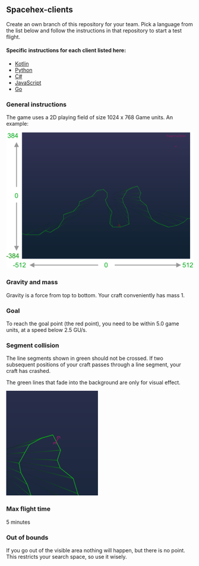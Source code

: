 Spacehex-clients
--------
Create an own branch of this repository for your team.
Pick a language from the list below and follow the instructions
in that repository to start a test flight.

#### Specific instructions for each client listed here:
* [Kotlin](spacehex-kotlin-client)
* [Python](spacehex-python-client)
* [C#](spacehex-csharp-client)
* [JavaScript](spacehex-js-client)
* [Go](spacehex-go-client)

### General instructions
The game uses a 2D playing field of size 1024 x 768 Game units.
An example:

![Image](env-image.png)

### Gravity and mass
Gravity is a force from top to bottom. Your craft conveniently has mass 1.

### Goal
To reach the goal point (the red point), you need to be within 5.0 game units, 
at a speed below 2.5 GU/s.

### Segment collision 
The line segments shown in green should not be crossed. If two subsequent positions
of your craft passes through a line segment, your craft has crashed. 

The green lines that fade into the background are only for visual effect.

![Image](collision.png)

### Max flight time
5 minutes

### Out of bounds
If you go out of the visible area nothing will happen, but there is no point.
This restricts your search space, so use it wisely.
